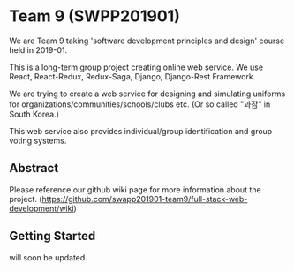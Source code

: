 # Team 9 (SWPP201901)

We are Team 9 taking 'software development principles and design' course
held in 2019-01.

This is a long-term group project creating online web service.
We use React, React-Redux, Redux-Saga, Django, Django-Rest Framework.

We are trying to create a web service for designing and simulating 
uniforms for organizations/communities/schools/clubs etc. 
(Or so called "과잠" in South Korea.)

This web service also provides 
individual/group identification and group voting systems.

## Abstract

Please reference our github wiki page for more information about the project.
(https://github.com/swapp201901-team9/full-stack-web-development/wiki)


## Getting Started

will soon be updated


